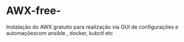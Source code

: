 # AWX-free-
Instalação do AWX gratuito para realização via GUI de configurações e automaçõescom ansible , docker, kubctl etc
